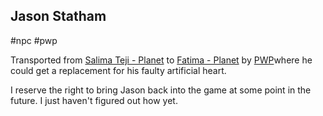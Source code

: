 ## Jason Statham
#npc  #pwp 

Transported from [Salima Teji - Planet](Salima%20Teji%20-%20Planet.md) to [Fatima - Planet](Fatima%20-%20Planet.md) by [PWP](Players%20and%20Their%20Characters.md)where he could get a replacement for his faulty artificial heart.

I reserve the right to bring  Jason back into the game at some point in the future.  I just haven't figured out how yet.
